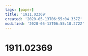 ```yaml
---
tags: [paper]
title: '1911.02369'
created: '2020-05-13T06:55:04.337Z'
modified: '2020-05-13T06:55:10.272Z'
---
```


# 1911.02369
